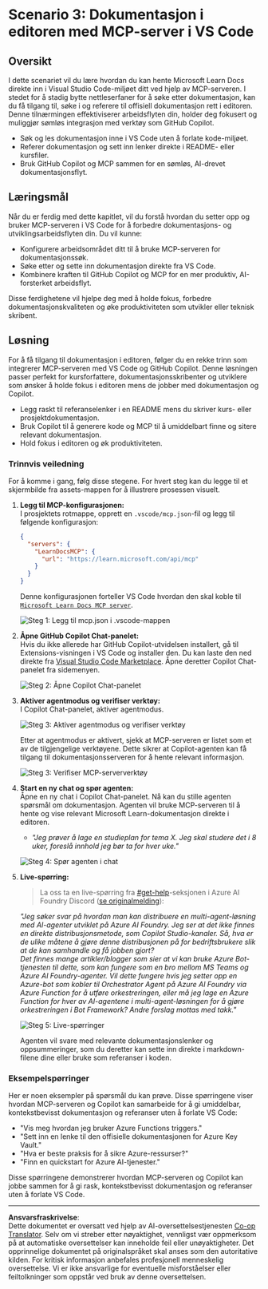 <!--
CO_OP_TRANSLATOR_METADATA:
{
  "original_hash": "db532b1ec386c9ce38c791653dc3c881",
  "translation_date": "2025-07-14T06:52:41+00:00",
  "source_file": "09-CaseStudy/docs-mcp/solution/scenario3/README.md",
  "language_code": "no"
}
-->
# Scenario 3: Dokumentasjon i editoren med MCP-server i VS Code

## Oversikt

I dette scenariet vil du lære hvordan du kan hente Microsoft Learn Docs direkte inn i Visual Studio Code-miljøet ditt ved hjelp av MCP-serveren. I stedet for å stadig bytte nettleserfaner for å søke etter dokumentasjon, kan du få tilgang til, søke i og referere til offisiell dokumentasjon rett i editoren. Denne tilnærmingen effektiviserer arbeidsflyten din, holder deg fokusert og muliggjør sømløs integrasjon med verktøy som GitHub Copilot.

- Søk og les dokumentasjon inne i VS Code uten å forlate kode-miljøet.
- Referer dokumentasjon og sett inn lenker direkte i README- eller kursfiler.
- Bruk GitHub Copilot og MCP sammen for en sømløs, AI-drevet dokumentasjonsflyt.

## Læringsmål

Når du er ferdig med dette kapitlet, vil du forstå hvordan du setter opp og bruker MCP-serveren i VS Code for å forbedre dokumentasjons- og utviklingsarbeidsflyten din. Du vil kunne:

- Konfigurere arbeidsområdet ditt til å bruke MCP-serveren for dokumentasjonssøk.
- Søke etter og sette inn dokumentasjon direkte fra VS Code.
- Kombinere kraften til GitHub Copilot og MCP for en mer produktiv, AI-forsterket arbeidsflyt.

Disse ferdighetene vil hjelpe deg med å holde fokus, forbedre dokumentasjonskvaliteten og øke produktiviteten som utvikler eller teknisk skribent.

## Løsning

For å få tilgang til dokumentasjon i editoren, følger du en rekke trinn som integrerer MCP-serveren med VS Code og GitHub Copilot. Denne løsningen passer perfekt for kursforfattere, dokumentasjonsskribenter og utviklere som ønsker å holde fokus i editoren mens de jobber med dokumentasjon og Copilot.

- Legg raskt til referanselenker i en README mens du skriver kurs- eller prosjektdokumentasjon.
- Bruk Copilot til å generere kode og MCP til å umiddelbart finne og sitere relevant dokumentasjon.
- Hold fokus i editoren og øk produktiviteten.

### Trinnvis veiledning

For å komme i gang, følg disse stegene. For hvert steg kan du legge til et skjermbilde fra assets-mappen for å illustrere prosessen visuelt.

1. **Legg til MCP-konfigurasjonen:**  
   I prosjektets rotmappe, opprett en `.vscode/mcp.json`-fil og legg til følgende konfigurasjon:  
   ```json
   {
     "servers": {
       "LearnDocsMCP": {
         "url": "https://learn.microsoft.com/api/mcp"
       }
     }
   }
   ```  
   Denne konfigurasjonen forteller VS Code hvordan den skal koble til [`Microsoft Learn Docs MCP server`](https://github.com/MicrosoftDocs/mcp).
   
   ![Steg 1: Legg til mcp.json i .vscode-mappen](../../../../../../translated_images/step1-mcp-json.c06a007fccc3edfaf0598a31903c9ec71476d9fd3ae6c1b2b4321fd38688ca4b.no.png)
    
2. **Åpne GitHub Copilot Chat-panelet:**  
   Hvis du ikke allerede har GitHub Copilot-utvidelsen installert, gå til Extensions-visningen i VS Code og installer den. Du kan laste den ned direkte fra [Visual Studio Code Marketplace](https://marketplace.visualstudio.com/items?itemName=GitHub.copilot-chat). Åpne deretter Copilot Chat-panelet fra sidemenyen.

   ![Steg 2: Åpne Copilot Chat-panelet](../../../../../../translated_images/step2-copilot-panel.f1cc86e9b9b8cd1a85e4df4923de8bafee4830541ab255e3c90c09777fed97db.no.png)

3. **Aktiver agentmodus og verifiser verktøy:**  
   I Copilot Chat-panelet, aktiver agentmodus.

   ![Steg 3: Aktiver agentmodus og verifiser verktøy](../../../../../../translated_images/step3-agent-mode.cdc32520fd7dd1d149c3f5226763c1d85a06d3c041d4cc983447625bdbeff4d4.no.png)

   Etter at agentmodus er aktivert, sjekk at MCP-serveren er listet som et av de tilgjengelige verktøyene. Dette sikrer at Copilot-agenten kan få tilgang til dokumentasjonsserveren for å hente relevant informasjon.
   
   ![Steg 3: Verifiser MCP-serververktøy](../../../../../../translated_images/step3-verify-mcp-tool.76096a6329cbfecd42888780f322370a0d8c8fa003ed3eeb7ccd23f0fc50c1ad.no.png)

4. **Start en ny chat og spør agenten:**  
   Åpne en ny chat i Copilot Chat-panelet. Nå kan du stille agenten spørsmål om dokumentasjon. Agenten vil bruke MCP-serveren til å hente og vise relevant Microsoft Learn-dokumentasjon direkte i editoren.

   - *"Jeg prøver å lage en studieplan for tema X. Jeg skal studere det i 8 uker, foreslå innhold jeg bør ta for hver uke."*

   ![Steg 4: Spør agenten i chat](../../../../../../translated_images/step4-prompt-chat.12187bb001605efc5077992b621f0fcd1df12023c5dce0464f8eb8f3d595218f.no.png)

5. **Live-spørring:**

   > La oss ta en live-spørring fra [#get-help](https://discord.gg/D6cRhjHWSC)-seksjonen i Azure AI Foundry Discord ([se originalmelding](https://discord.com/channels/1113626258182504448/1385498306720829572)):  
   
   *"Jeg søker svar på hvordan man kan distribuere en multi-agent-løsning med AI-agenter utviklet på Azure AI Foundry. Jeg ser at det ikke finnes en direkte distribusjonsmetode, som Copilot Studio-kanaler. Så, hva er de ulike måtene å gjøre denne distribusjonen på for bedriftsbrukere slik at de kan samhandle og få jobben gjort?  
Det finnes mange artikler/blogger som sier at vi kan bruke Azure Bot-tjenesten til dette, som kan fungere som en bro mellom MS Teams og Azure AI Foundry-agenter. Vil dette fungere hvis jeg setter opp en Azure-bot som kobler til Orchestrator Agent på Azure AI Foundry via Azure Function for å utføre orkestreringen, eller må jeg lage en Azure Function for hver av AI-agentene i multi-agent-løsningen for å gjøre orkestreringen i Bot Framework? Andre forslag mottas med takk."*

   ![Steg 5: Live-spørringer](../../../../../../translated_images/step5-live-queries.49db3e4a50bea27327e3cb18c24d263b7d134930d78e7392f9515a1c00264a7f.no.png)

   Agenten vil svare med relevante dokumentasjonslenker og oppsummeringer, som du deretter kan sette inn direkte i markdown-filene dine eller bruke som referanser i koden.

### Eksempelspørringer

Her er noen eksempler på spørsmål du kan prøve. Disse spørringene viser hvordan MCP-serveren og Copilot kan samarbeide for å gi umiddelbar, kontekstbevisst dokumentasjon og referanser uten å forlate VS Code:

- "Vis meg hvordan jeg bruker Azure Functions triggers."
- "Sett inn en lenke til den offisielle dokumentasjonen for Azure Key Vault."
- "Hva er beste praksis for å sikre Azure-ressurser?"
- "Finn en quickstart for Azure AI-tjenester."

Disse spørringene demonstrerer hvordan MCP-serveren og Copilot kan jobbe sammen for å gi rask, kontekstbevisst dokumentasjon og referanser uten å forlate VS Code.

---

**Ansvarsfraskrivelse**:  
Dette dokumentet er oversatt ved hjelp av AI-oversettelsestjenesten [Co-op Translator](https://github.com/Azure/co-op-translator). Selv om vi streber etter nøyaktighet, vennligst vær oppmerksom på at automatiske oversettelser kan inneholde feil eller unøyaktigheter. Det opprinnelige dokumentet på originalspråket skal anses som den autoritative kilden. For kritisk informasjon anbefales profesjonell menneskelig oversettelse. Vi er ikke ansvarlige for eventuelle misforståelser eller feiltolkninger som oppstår ved bruk av denne oversettelsen.
